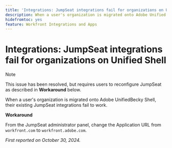 ```yaml
---
title: 'Integrations: JumpSeat integrations fail for organizations on Unified Shell'
description: When a user's organization is migrated onto Adobe Unified Shell, their existing JumpSeat integrations fail to work.
hidefromtoc: yes
feature: Workfront Integrations and Apps
---
```

# Integrations: JumpSeat integrations fail for organizations on Unified Shell

>[!NOTE]
>
>This issue has been resolved, but requires users to reconfigure JumpSeat as described in **Workaround** below.

When a user's organization is migrated onto Adobe UnifiedBecky Shell, their existing JumpSeat integrations fail to work.

**Workaround**

From the JumpSeat administrator panel, change the Application URL from `workfront.com` to `workfront.adobe.com`.

_First reported on October 30, 2024._
